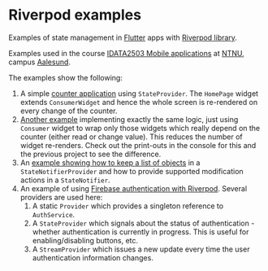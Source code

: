 # Riverpod examples

Examples of state management in [Flutter](https://flutter.dev/) apps
with [Riverpod library](https://riverpod.dev/).

Examples used in the
course [IDATA2503 Mobile applications](https://www.ntnu.edu/studies/courses/IDATA2503)
at [NTNU](https://ntnu.edu), campus [Aalesund](https://www.ntnu.edu/alesund).

The examples show the following:

1. A simple [counter application](01%20counter) using `StateProvider`. The `HomePage` widget
   extends `ConsumerWidget` and hence the whole screen is re-rendered on every change of the
   counter.
2. [Another example](02%20consumer) implementing exactly the same logic, just using `Consumer`
   widget to wrap only those widgets which really depend on the counter (either read or change
   value). This reduces the number of widget re-renders. Check out the print-outs in the console for
   this and the previous project to see the difference.
3. An [example showing how to keep a list of objects](03%20item-list) in a `StateNotifierProvider`
   and how to provide supported modification actions in a `StateNotifier`.
4. An example of using [Firebase authentication with Riverpod](04%20authentication). Several
   providers are used here:
    1. A static `Provider` which provides a singleton reference to `AuthService`.
    2. A `StateProvider` which signals about the status of authentication - whether authentication
       is currently in progress. This is useful for enabling/disabling buttons, etc.
    3. A `StreamProvider` which issues a new update every time the user authentication information
       changes.